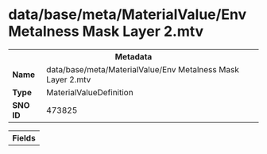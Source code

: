 <h1>data/base/meta/MaterialValue/Env Metalness Mask Layer 2.mtv</h1><table><tr><th colspan="100%">Metadata</th></tr><tr><td><b>Name</b></td><td>data/base/meta/MaterialValue/Env Metalness Mask Layer 2.mtv</td></tr><tr><td><b>Type</b></td><td>MaterialValueDefinition</td></tr><tr><td><b>SNO ID</b></td><td>473825</td></tr></table>

<table><tr><th colspan="100%">Fields</th></tr></table>

